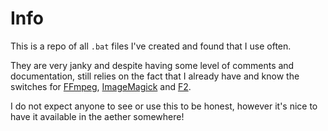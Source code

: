 # Info
This is a repo of all `.bat` files I've created and found that I use often.

They are very janky and despite having some level of comments and documentation, still relies on the fact that I already have and know the switches for [FFmpeg](https://ffmpeg.org/), [ImageMagick](https://github.com/imagemagick/imagemagick) and [F2](https://github.com/ayoisaiah/f2).

I do not expect anyone to see or use this to be honest, however it's nice to have it available in the aether somewhere!
